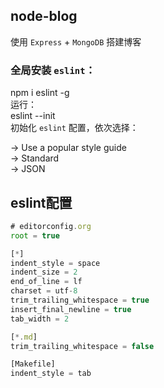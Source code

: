 ## node-blog
使用 `Express` + `MongoDB` 搭建博客

### 全局安装 `eslint`：
  npm i eslint -g  
运行：  
  eslint --init  
初始化 `eslint` 配置，依次选择：

-> Use a popular style guide  
-> Standard  
-> JSON

## eslint配置
``` js
# editorconfig.org
root = true

[*]
indent_style = space
indent_size = 2
end_of_line = lf
charset = utf-8
trim_trailing_whitespace = true
insert_final_newline = true
tab_width = 2

[*.md]
trim_trailing_whitespace = false

[Makefile]
indent_style = tab
```
